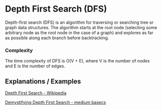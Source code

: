 # Depth First Search (DFS)

Depth-first search (DFS) is an algorithm for traversing or searching tree or graph data structures. The algorithm starts at the root node (selecting some arbitrary node as the root node in the case of a graph) and explores as far as possible along each branch before backtracking.



### Complexity

The time complexity of DFS is O(V + E), where V is the number of nodes and E is the number of edges.

## Explanations / Examples

[Depth First Search - Wikipedia](https://en.wikipedia.org/wiki/Depth-first_search)

[Demystifying Depth First Search - medium basecs](https://medium.com/basecs/demystifying-depth-first-search-a7c14cccf056)

